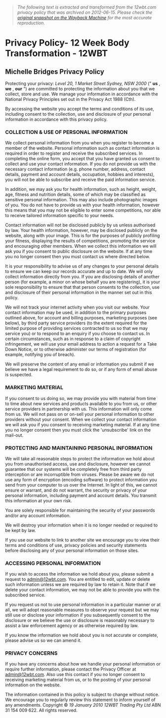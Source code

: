 > *The following text is extracted and transformed from the 12wbt.com privacy policy that was archived on 2012-06-15. Please check the [original snapshot on the Wayback Machine](https://web.archive.org/web/20120615100024id_/http%3A//www.12wbt.com/privacy) for the most accurate reproduction.*

# Privacy Policy- 12 Week Body Transformation - 12WBT

## Michelle Bridges Privacy Policy

Protecting your privacy: _Level 20, 1 Market Street Sydney, NSW 2000_ (" **us** , **we** , **our** ") are committed to protecting the information about you that we collect, store and use. We manage your information in accordance with the National Privacy Principles set out in the Privacy Act 1988 (Cth).

By accessing the website you accept the terms and conditions of its use, including consent to the collection, use and disclosure of your personal information in accordance with this privacy policy.

### COLLECTION & USE OF PERSONAL INFORMATION

We collect personal information from you when you register to become a member of the website. Personal information such as contact information is required in order to register and receive the subscribed services. In completing the online form, you accept that you have granted us consent to collect and use your contact information. If you do not provide us with the necessary contact information (e.g. phone number, address, contact details, payment and account details, occupation, hobbies and interests), you will not be able to subscribe and receive the paid information service.

In addition, we may ask you for health information, such as height, weight, age, fitness and nutrition details, some of which may be classified as sensitive personal information. This may also include photographic images of you. You do not have to provide us with your health information, however this means that you may not be eligible to enter some competitions, nor able to receive tailored information specific to your needs.

Contact information will not be disclosed publicly by us unless authorised by law. Your health information, however, may be disclosed publicly on the website, along with your image. This is for the purposes of publicly profiling your fitness, displaying the results of competitions, promoting the service and encouraging other members. When we collect this information we will ask you if you consent to public disclosure on the website. If at any time you no longer consent then you must contact us where directed below.

It is your responsibility to advise us of any changes to your personal details to ensure we can keep our records accurate and up to date. We will only collect information directly from you. If you are disclosing details of another person (for example, a minor on whose behalf you are registering), it is your sole responsibility to ensure that that person consents to the collection, use and disclosure of their personal information in the manner set out in this policy.

We will not track your internet activity when you visit our website. Your contact information may be used, in addition to the primary purposes outlined above, for account and billing purposes, marketing purposes (see below), by third party service providers (to the extent required for the limited purpose of providing services contracted to us so that we may service you) or to respond to an enquiry if you choose to contact us. In certain circumstances, such as in response to a claim of copyright infringement, we will use your email address to action a request for a Take Down Notice, or to otherwise administer our terms of registration (for example, notifying you of breach).

We will preserve the content of any email or information you submit if we believe we have a legal requirement to do so, or if any form of email abuse is suspected.

### MARKETING MATERIAL

If you consent to us doing so, we may provide you with material from time to time about new services and products available to you from us, or other service providers in partnership with us. This information will only come from us. We will not pass on or on-sell your personal information to other providers without your consent. When we collect your contact information we will ask you if you consent to receiving marketing material. If at any time you no longer consent then you must click the 'unsubscribe' link on the mail-out.

### PROTECTING AND MAINTAINING PERSONAL INFORMATION

We will take all reasonable steps to protect the information we hold about you from unauthorised access, use and disclosure, however we cannot guarantee that our systems will be completely free from third party interception or are incorruptible from viruses. Please be aware we do not use any form of encryption (encoding software) to protect information you send from your computer to us over the Internet. In light of this, we cannot ensure or warrant, and do not warrant, the security or privacy of your personal information, including payment and account details. You transmit this information at your own risk.

You are solely responsible for maintaining the security of your passwords and/or any account information.

We will destroy your information when it is no longer needed or required to be kept by law.

If you use our website to link to another site we encourage you to view their terms and conditions of use, privacy policies and security statements before disclosing any of your personal information on those sites.

### ACCESSING PERSONAL INFORMATION

If you wish to access the information we hold about you, please submit a request to [admin@12wbt.com](mailto:admin@12wbt.com). You are entitled to edit, update or delete such information unless we are required by law to retain it. Note that if we delete your contact information, we may not be able to provide you with the subscribed service.

If you request us not to use personal information in a particular manner or at all, we will adopt reasonable measures to observe your request but we may still use or disclose your information if you subsequently consent to the disclosure or we believe the use or disclosure is reasonably necessary to assist a law enforcement agency or as otherwise required by law.

If you know the information we hold about you is not accurate or complete, please advise us so we can amend it.

### PRIVACY CONCERNS

If you have any concerns about how we handle your personal information or require further information, please contact the Privacy Officer at [admin@12wbt.com](mailto:admin@12wbt.com). Also use this contact if you no longer consent to receiving marketing material from us, or to the posting of your personal information on the website.

The information contained in this policy is subject to change without notice. We encourage you to regularly review this statement to inform yourself of any amendments. Copyright © _19 January 2010 12WBT Trading Pty Ltd_ ABN 31 154 009 622. All rights reserved.
